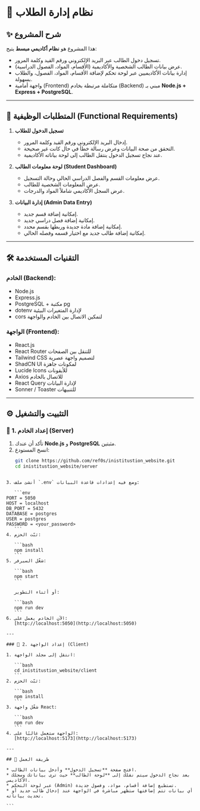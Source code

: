 
# 📘 نظام إدارة الطلاب  

## ✨ شرح المشروع
هذا المشروع هو **نظام أكاديمي مبسط** يتيح:
- تسجيل دخول الطالب عبر البريد الإلكتروني ورقم القيد وكلمة المرور.
- عرض بيانات الطالب الشخصية والأكاديمية (الأقسام، المواد، الفصول الدراسية).
- إدارة بيانات الأكاديميين عبر لوحة تحكم لإضافة الأقسام، المواد، الفصول، والطلاب بسهولة.
- واجهة أمامية (Frontend) متكاملة مرتبطة بخادم (Backend) مبني بـ **Node.js + Express + PostgreSQL**.  

---

## 🎯 المتطلبات الوظيفية (Functional Requirements)
1. **تسجيل الدخول للطلاب**  
   - إدخال البريد الإلكتروني ورقم القيد وكلمة المرور.  
   - التحقق من صحة البيانات وعرض رسالة خطأ في حال كانت غير صحيحة.  
   - عند نجاح تسجيل الدخول ينتقل الطالب إلى لوحة بياناته الأكاديمية.  

2. **لوحة معلومات الطالب (Student Dashboard)**  
   - عرض معلومات القسم والفصل الدراسي الحالي وحالة التسجيل.  
   - عرض المعلومات الشخصية للطالب.  
   - عرض السجل الأكاديمي شاملاً المواد والدرجات.  

3. **إدارة البيانات (Admin Data Entry)**  
   - إمكانية إضافة قسم جديد.  
   - إمكانية إضافة فصل دراسي جديد.  
   - إمكانية إضافة مادة جديدة وربطها بقسم محدد.  
   - إمكانية إضافة طالب جديد مع اختيار قسمه وفصله الحالي.  

---

## 🛠️ التقنيات المستخدمة
### **الخادم (Backend):**
- Node.js  
- Express.js  
- PostgreSQL + مكتبة pg  
- dotenv لإدارة المتغيرات البيئية  
- cors لتمكين الاتصال بين الخادم والواجهة  

### **الواجهة (Frontend):**
- React.js  
- React Router للتنقل بين الصفحات  
- Tailwind CSS لتصميم واجهة عصرية  
- ShadCN UI لمكونات جاهزة  
- Lucide Icons للأيقونات  
- Axios للاتصال بالخادم  
- React Query لإدارة البيانات  
- Sonner / Toaster للتنبيهات  

---

## ⚙️ التثبيت والتشغيل

### 📌 1. إعداد الخادم (Server)
1. تأكد أن عندك **Node.js** و **PostgreSQL** مثبتين.  
2. انسخ المستودع:
   ```bash
   git clone https://github.com/ref0s/inistitustion_website.git
   cd inistitustion_website/server
````

3. أنشئ ملف `.env` وضع فيه إعدادات قاعدة البيانات:

   ```env
PORT = 5050
HOST = localhost
DB_PORT = 5432
DATABASE = postgres
USER = postgres
PASSWORD = <your_password>
   ```
4. ثبّت الحزم:

   ```bash
   npm install
   ```
5. شغّل السيرفر:

   ```bash
   npm start
   ```

   أو أثناء التطوير:

   ```bash
   npm run dev
   ```
6. الآن الخادم يعمل على:
   [http://localhost:5050](http://localhost:5050)

---

### 📌 2. إعداد الواجهة (Client)

1. انتقل إلى مجلد الواجهة:

   ```bash
   cd inistitustion_website/client
   ```
2. ثبّت الحزم:

   ```bash
   npm install
   ```
3. شغّل واجهة React:

   ```bash
   npm run dev
   ```
4. الواجهة ستعمل غالبًا على:
   [http://localhost:5173](http://localhost:5173)

---

## 🚀 طريقة العمل

* افتح صفحة **تسجيل الدخول** وأدخل بيانات الطالب.
* بعد نجاح الدخول سيتم نقلك إلى **لوحة الطالب** حيث ترى بياناتك وسجلك الأكاديمي.
* عبر لوحة التحكم (Admin) تستطيع إضافة أقسام، مواد، وفصول جديدة.
* أي بيانات تتم إضافتها ستظهر مباشرة في الواجهة عند إدخال طالب جديد أو تحديث بياناته.

```

